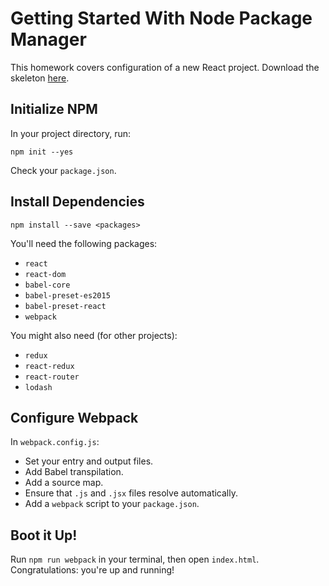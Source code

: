 # Getting Started With Node Package Manager

This homework covers configuration of a new React project. Download the skeleton [here][skeleton].

## Initialize NPM

In your project directory, run: 

```
npm init --yes
```

Check your `package.json`.

## Install Dependencies

```
npm install --save <packages>
```

You'll need the following packages: 

- `react`
- `react-dom`
- `babel-core`
- `babel-preset-es2015`
- `babel-preset-react`
- `webpack`

You might also need (for other projects): 

- `redux`
- `react-redux`
- `react-router`
- `lodash`

## Configure Webpack

In `webpack.config.js`:

- Set your entry and output files.
- Add Babel transpilation.
- Add a source map.
- Ensure that `.js` and `.jsx` files resolve automatically.
- Add a `webpack` script to your `package.json`.

## Boot it Up!

Run `npm run webpack` in your terminal, then open `index.html`. Congratulations:
you're up and running!

[skeleton]: skeleton.zip?raw=true
[npm-site]: https://www.npmjs.com/
[packageurl]: http://browsenpm.org/package.json
[without-source-maps]: http://imgur.com/3PuzELi
[with-source-maps]: http://imgur.com/zZzWt9K


